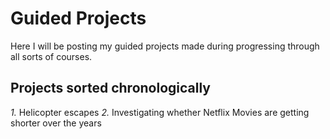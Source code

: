 # Guided Projects

Here I will be posting my guided projects made during progressing through all sorts of courses.

## Projects sorted chronologically

*1.* Helicopter escapes
*2.* Investigating whether Netflix Movies are getting shorter over the years